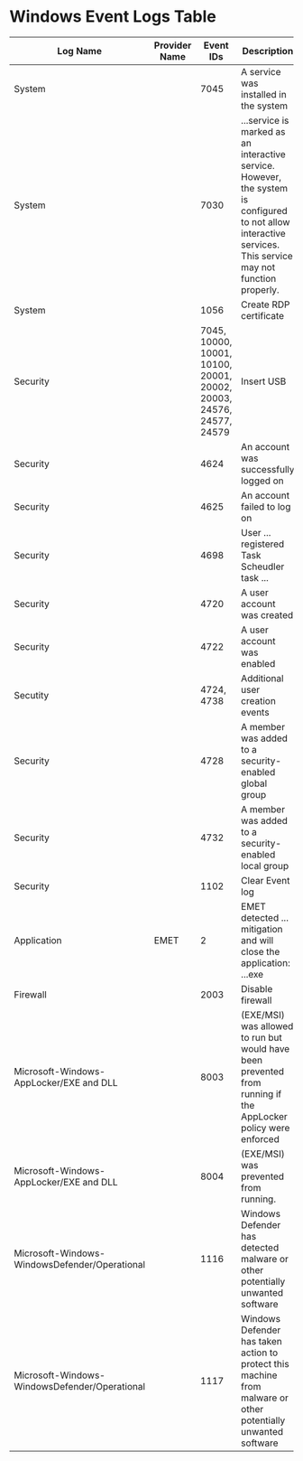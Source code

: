 # Windows Event Logs Table

| Log Name | Provider Name  | Event IDs | Description |
| ------------- | ------------- | ------------- | ------------- |
| System || 7045 | A service was installed in the system |
| System || 7030	| ...service is marked as an interactive service.  However, the system is configured to not allow interactive services. This service may not function properly.|
| System || 1056	| Create RDP certificate |
| Security || 7045, 10000, 10001, 10100, 20001, 20002, 20003, 24576, 24577, 24579 | Insert USB |
| Security || 4624 |  An account was successfully logged on |
| Security || 4625 |  An account failed to log on |
| Security || 4698 |  User ... registered Task Scheudler task ... |
| Security || 4720 |  A user account was created |
| Security || 4722 | A user account was enabled |
| Secutity || 4724, 4738 | Additional user creation events |
| Security || 4728 | A member was added to a security-enabled global group |
| Security || 4732| A member was added to a security-enabled local group |
| Security || 	1102 | Clear Event log |
| Application | EMET | 2 | EMET detected ... mitigation and will close the application: ...exe |
| Firewall || 2003 | Disable firewall |
| Microsoft-Windows-AppLocker/EXE and DLL ||	8003 | (EXE/MSI) was allowed to run but would have been prevented from running if the AppLocker policy were enforced |
| Microsoft-Windows-AppLocker/EXE and DLL ||	8004 | (EXE/MSI) was prevented from running. |
| Microsoft-Windows-WindowsDefender/Operational || 1116 | Windows Defender has detected malware or other potentially unwanted software|
| Microsoft-Windows-WindowsDefender/Operational || 1117 | Windows Defender has taken action to protect this machine from malware or other potentially unwanted software|
